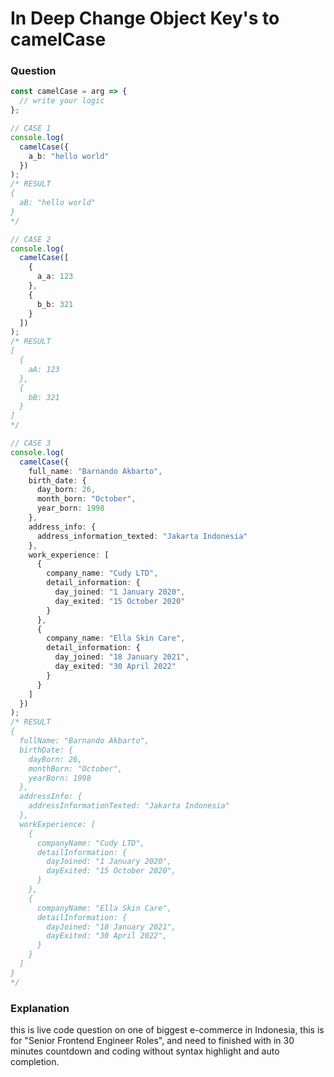 # In Deep Change Object Key's to camelCase

### Question 
```js
const camelCase = arg => {
  // write your logic
};
```


```ts
// CASE 1
console.log(
  camelCase({
    a_b: "hello world"
  })
);
/* RESULT
{
  aB: "hello world"
}
*/

// CASE 2
console.log(
  camelCase([
    {
      a_a: 123
    },
    {
      b_b: 321
    }
  ])
);
/* RESULT
[  
  {
    aA: 123
  },
  {
    bB: 321
  }
]
*/

// CASE 3
console.log(
  camelCase({
    full_name: "Barnando Akbarto",
    birth_date: {
      day_born: 26,
      month_born: "October",
      year_born: 1998
    },
    address_info: {
      address_information_texted: "Jakarta Indonesia"
    },
    work_experience: [
      {
        company_name: "Cudy LTD",
        detail_information: {
          day_joined: "1 January 2020",
          day_exited: "15 October 2020"
        }
      },
      {
        company_name: "Ella Skin Care",
        detail_information: {
          day_joined: "18 January 2021",
          day_exited: "30 April 2022"
        }
      }
    ]
  })
);
/* RESULT
{
  fullName: "Barnando Akbarto",
  birthDate: {
    dayBorn: 26,
    monthBorn: "October",
    yearBorn: 1998
  },
  addressInfo: {
    addressInformationTexted: "Jakarta Indonesia"
  },
  workExperience: [
    {
      companyName: "Cudy LTD",
      detailInformation: {
        dayJoined: "1 January 2020",
        dayExited: "15 October 2020",
      }
    },
    {
      companyName: "Ella Skin Care",
      detailInformation: {
        dayJoined: "18 January 2021",
        dayExited: "30 April 2022",
      }
    }
  ]
}
*/
```


### Explanation 
this is live code question on one of biggest e-commerce in Indonesia, this is for "Senior Frontend Engineer Roles", and need to finished with in 30 minutes countdown and coding without syntax highlight and auto completion. 